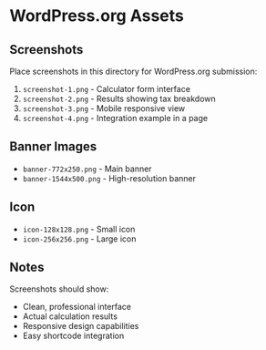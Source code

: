 # WordPress.org Assets

## Screenshots

Place screenshots in this directory for WordPress.org submission:

1. `screenshot-1.png` - Calculator form interface
2. `screenshot-2.png` - Results showing tax breakdown
3. `screenshot-3.png` - Mobile responsive view
4. `screenshot-4.png` - Integration example in a page

## Banner Images

- `banner-772x250.png` - Main banner
- `banner-1544x500.png` - High-resolution banner

## Icon

- `icon-128x128.png` - Small icon
- `icon-256x256.png` - Large icon

## Notes

Screenshots should show:
- Clean, professional interface
- Actual calculation results
- Responsive design capabilities
- Easy shortcode integration
